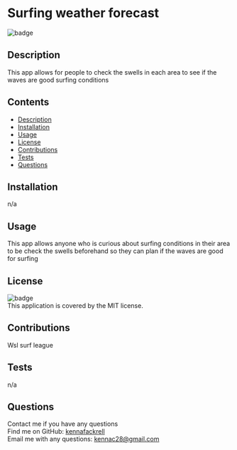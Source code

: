 
  # Surfing weather forecast
  ![badge](https://img.shields.io/badge/license-MIT-brightgreen)<br />

  ## Description
  This app allows for people to check the swells in each area to see if the waves are good surfing conditions
  
  ## Contents
  - [Description](#description)
  - [Installation](#installation)
  - [Usage](#usage)
  - [License](#license)
  - [Contributions](#contributions)
  - [Tests](#tests)
  - [Questions](#questions)
   
  ## Installation
  n/a
  
  ## Usage
  This app allows anyone who is curious about surfing conditions in their area to be check the swells beforehand so they can plan if the waves are good for surfing

  ## License
  ![badge](https://img.shields.io/badge/license-MIT-brightgreen)
  <br/>
  This application is covered by the MIT license. 
  
  ## Contributions
  Wsl surf league
  
  ## Tests
  n/a

  ## Questions
  Contact me if you have any questions<br/>
  Find me on GitHub: [kennafackrell](https://github.com/kennafackrell)<br/>
  Email me with any questions: kennac28@gmail.com<br /><br />
  